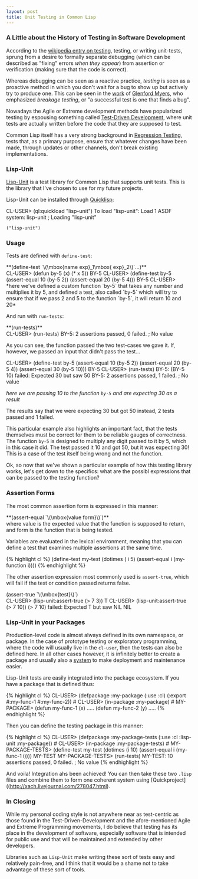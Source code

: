 ```yaml
---
layout: post
title: Unit Testing in Common Lisp
---
```

### A Little about the History of Testing in Software Development
According to the [wikipedia entry on testing](http://en.wikipedia.org/wiki/Software_testing#History), testing, or writing unit-tests, sprung from a desire to formally separate debugging (which can be described as "fixing" errors *when they appear*) from assertion or verification (making sure that the code is correct). 

Whereas debugging can be seen as a reactive practice, *testing* is seen as a proactive method in which you don't wait for a bug to show up but actively try to produce one. This can be seen in the [work](http://www.amazon.com/The-Software-Testing-Glenford-Myers/dp/0471043281) of [Glenford Myers](http://en.wikipedia.org/wiki/Glenford_Myers), who emphasized *breakage testing*, or "a successful test is one that finds a bug".

Nowadays the Agile or Extreme development methods have popularized testing by espousing something called [Test-Driven Development](http://en.wikipedia.org/wiki/Test-driven_development), where unit tests are actually written before the code that they are supposed to test.

Common Lisp itself has a very strong background in [Regression Testing](http://en.wikipedia.org/wiki/Regression_testing), tests that, as a primary purpose, ensure that whatever changes have been made, through updates or other channels, don't break existing implementations.

### Lisp-Unit
[Lisp-Unit](http://www.cs.northwestern.edu/academics/courses/325/readings/lisp-unit.html) is a test library for Common Lisp that supports unit tests. This is the library that I've chosen to use for my future projects.

Lisp-Unit can be installed through [Quicklisp](http://www.quicklisp.org/):

<section class="shell">
    CL-USER> (ql:quickload "lisp-unit")
    To load "lisp-unit":
      Load 1 ASDF system:
        lisp-unit
    ; Loading "lisp-unit"

    ("lisp-unit")
</section>

### Usage
Tests are defined with `define-test`:
<section class="code">
**(define-test `\(\mbox{name exp}_1\mbox{ exp}_2\)`...)**
</section>

<section class="shell">
    CL-USER> (defun by-5 (x)
               (* x 5))
    BY-5
    CL-USER> (define-test by-5
               (assert-equal 10 (by-5 2))
               (assert-equal 20 (by-5 4)))
    BY-5
    CL-USER> 
</section>
*here we've defined a custom function `by-5` that takes any number and multiplies it by 5, and defined a test, also called `by-5` which will try to ensure that if we pass 2 and 5 to the function `by-5`, it will return 10 and 20*

And run with `run-tests`:
<section class="code">
**(run-tests)**
</section>

<section class="shell">
    CL-USER> (run-tests)
    BY-5: 2 assertions passed, 0 failed.
    ; No value
</section>

As you can see, the function passed the two test-cases we gave it. If, however, we passed an input that didn't pass the test...

<section class="shell">
    CL-USER> (define-test by-5
               (assert-equal 10 (by-5 2))
               (assert-equal 20 (by-5 4))
               (assert-equal 30 (by-5 10)))
    BY-5
    CL-USER> (run-tests)
    BY-5: (BY-5 10) failed: 
    Expected 30 but saw 50
    BY-5: 2 assertions passed, 1 failed.
    ; No value
</section>

*here we are passing 10 to the function `by-5` and are expecting 30 as a result*

The results say that we were expecting 30 but got 50 instead, 2 tests passed and 1 failed.

This particular example also highlights an important fact, that the tests themselves must be correct for them to be reliable gauges of correctness. The function `by-5` is designed to multiply any digit passed to it by 5, which in this case it did. The test passed it 10 and got 50, but it was expecting 30! This is a case of the test itself being wrong and not the function.

Ok, so now that we've shown a particular example of how this testing library works, let's get down to the specifics: what are the possibl expressions that can be passed to the testing function?

### Assertion Forms
The most common assertion form is expressed in this manner:
<section class="code">
**(assert-equal `\(\mbox{value form}\)`)**
</section>
where value is the expected value that the function is supposed to return, and form is the function that is being tested.

Variables are evaluated in the lexical environment, meaning that you can define a test that examines multiple assertions at the same time.

<section class="code">
{% highlight cl %}
    (define-test my-test
      (dotimes ( i 5)
        (assert-equal i (my-function i))))
{% endhighlight %}
</section>

The other assertion expression most commonly used is `assert-true`, which will fail if the test or condition passed returns false.

<section class="code">
    (assert-true `\(\mbox{test}\)`)
</section>

<section class="shell">
    CL-USER> (lisp-unit:assert-true (> 7 3))
    T
    CL-USER> (lisp-unit:assert-true (> 7 10))
    (> 7 10) failed: 
    Expected T but saw NIL
    NIL
</section>

### Lisp-Unit in your Packages
Production-level code is almost always defined in its own namespace, or package. In the case of prototype testing or exploratory programming, where the code will usually live in the `cl-user`, then the tests can also be defined here. In all other cases however, it is infinitely better to create a package and usually also a [system](http://mozartreina.com/setting-up-lisp-systems.html) to make deployment and maintenance easier.

Lisp-Unit tests are easily integrated into the package ecosystem. If you have a package that is defined thus:

<section class="code">
{% highlight cl %}
    CL-USER> (defpackage :my-package
               (:use :cl)
               (:export #:my-func-1
                        #:my-func-2))
    #<PACKAGE "MY-PACKAGE">
    CL-USER> (in-package :my-package)
    #<PACKAGE "MY-PACKAGE">
    MY-PACKAGE> (defun my-func-1 (x)
                  .....
                (defun my-func-2 (y)
                  .....
{% endhighlight %}
</section>

Then you can define the testing package in this manner:

<section class="code">
{% highlight cl %}
    CL-USER> (defpackage :my-package-tests
               (:use :cl :lisp-unit :my-package))
    #<PACKAGE "MY-PACKAGE-TESTS">
    CL-USER> (in-package :my-package-tests)
    #<PACKAGE "MY-PACKAGE-TESTS">
    MY-PACKAGE-TESTS> (define-test my-test
                        (dotimes (i 10)
                          (assert-equal i (my-func-1 i))))
    MY-TEST
    MY-PACKAGE-TESTS> (run-tests)
    MY-TEST: 10 assertions passed, 0 failed.
    ; No value
{% endhighlight %}
</section>

And voila! Integration ahs been achieved! You can then take these two `.lisp` files and combine them to form one coherent system using [Quickproject]((http://xach.livejournal.com/278047.html).

### In Closing
While my personal coding style is not anywhere near as test-centric as those found in the Test-Driven-Development and the afore-mentioned Agile and Extreme Programming movements, I do believe that testing has its place in the development of software, especially software that is intended for public use and that will be maintained and extended by other developers.

Libraries such as `Lisp-Unit` make writing these sort of tests easy and relatively pain-free, and I think that it would be a shame not to take advantage of these sort of tools.
